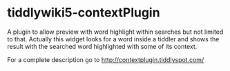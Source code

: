 tiddlywiki5-contextPlugin
=========================

A plugin to allow preview with word highlight within searches but not limited to that.
Actually this widget looks for a word inside a tiddler and shows the result with the searched word highlighted with some of its context.

For a complete description go to http://contextplugin.tiddlyspot.com/
